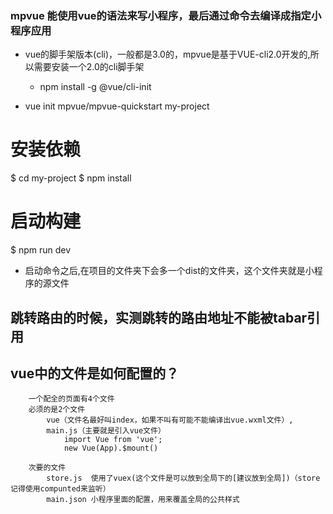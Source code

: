 ### mpvue  能使用vue的语法来写小程序，最后通过命令去编译成指定小程序应用

-   vue的脚手架版本(cli)，一般都是3.0的，mpvue是基于VUE-cli2.0开发的,所以需要安装一个2.0的cli脚手架
    - npm install -g @vue/cli-init

-    vue init mpvue/mpvue-quickstart my-project

# 安装依赖
$ cd my-project
$ npm install
# 启动构建
$ npm run dev


- 启动命令之后,在项目的文件夹下会多一个dist的文件夹，这个文件夹就是小程序的源文件

## 跳转路由的时候，实测跳转的路由地址不能被tabar引用

## vue中的文件是如何配置的？
```
    一个配全的页面有4个文件
    必须的是2个文件
        vue（文件名最好叫index，如果不叫有可能不能编译出vue.wxml文件）,
        main.js（主要就是引入vue文件）
            import Vue from 'vue';
            new Vue(App).$mount()

    次要的文件
        store.js  使用了vuex(这个文件是可以放到全局下的[建议放到全局])（store记得使用compunted来监听）
        main.json 小程序里面的配置，用来覆盖全局的公共样式

```